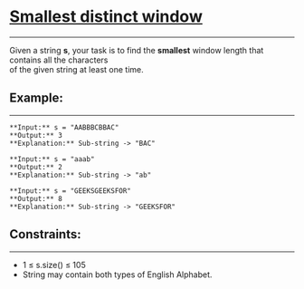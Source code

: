 # [Smallest distinct window](https://www.geeksforgeeks.org/problems/smallest-distant-window3132/)
***
Given a string **s**, your task is to find the **smallest** window length that contains all the characters   
of the given string at least one time.

## Example:
___
```
**Input:** s = "AABBBCBBAC"  
**Output:** 3  
**Explanation:** Sub-string -> "BAC"  
```
```
**Input:** s = "aaab"  
**Output:** 2  
**Explanation:** Sub-string -> "ab"  
```
```
**Input:** s = "GEEKSGEEKSFOR"  
**Output:** 8  
**Explanation:** Sub-string -> "GEEKSFOR"  
```
## Constraints:
___
- 1 ≤ s.size() ≤ 105  
- String may contain both types of English Alphabet.  